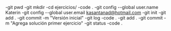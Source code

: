 -git pwd
-git mkdir
-cd ejercicios/
-code  .
-git config --global user.name Katerin
-git config --global user.email kasantanad@hotmail.com
-git init
-git add .
-git commit -m "Versión inicial"
-git log
-code   .
-git add .
-git commit -m "Agrega solución primer ejercicio"
-git status
-code .